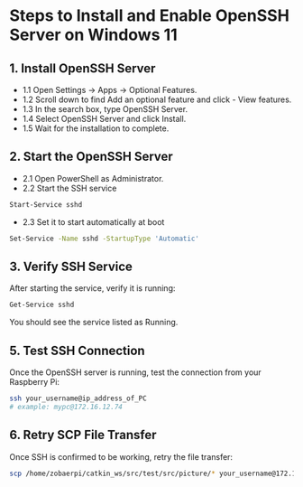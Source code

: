 # Steps to Install and Enable OpenSSH Server on Windows 11

## 1. Install OpenSSH Server

- 1.1 Open Settings → Apps → Optional Features.
- 1.2 Scroll down to find Add an optional feature and click - View features.
- 1.3 In the search box, type OpenSSH Server.
- 1.4 Select OpenSSH Server and click Install.
- 1.5 Wait for the installation to complete.

## 2. Start the OpenSSH Server

- 2.1 Open PowerShell as Administrator.
- 2.2 Start the SSH service

```bash
Start-Service sshd
```
- 2.3 Set it to start automatically at boot

``` bash
Set-Service -Name sshd -StartupType 'Automatic'
```

## 3. Verify SSH Service

After starting the service, verify it is running:

``` bash
Get-Service sshd
```
You should see the service listed as Running.


## 5. Test SSH Connection
Once the OpenSSH server is running, test the connection from your Raspberry Pi:

``` bash
ssh your_username@ip_address_of_PC
# example: mypc@172.16.12.74
```

## 6. Retry SCP File Transfer

Once SSH is confirmed to be working, retry the file transfer:

``` bash
scp /home/zobaerpi/catkin_ws/src/test/src/picture/* your_username@172.16.12.74:/e/RaspberryPi/
```